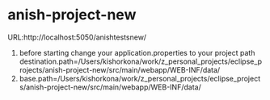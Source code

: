 # anish-project-new

URL:http://localhost:5050/anishtestsnew/

1. before starting change your application.properties to your project path
destination.path=/Users/kishorkona/work/z_personal_projects/eclipse_projects/anish-project-new/src/main/webapp/WEB-INF/data/
2. base.path=/Users/kishorkona/work/z_personal_projects/eclipse_projects/anish-project-new/src/main/webapp/WEB-INF/data/
